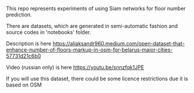 This repo represents experiments of using Siam networks for floor number prediction.


There are datasets, which are generated in semi-automatic fashion and source codes in 'notebooks' folder.


Description is here https://aliaksandr960.medium.com/open-dataset-that-enhance-number-of-floors-markup-in-osm-for-belarus-major-cities-57731d21c6b0


Video (russian only) is here https://youtu.be/snnzfqk1JPE


If you will use this dataset, there could be some licence restrictions due it is based on OSM
